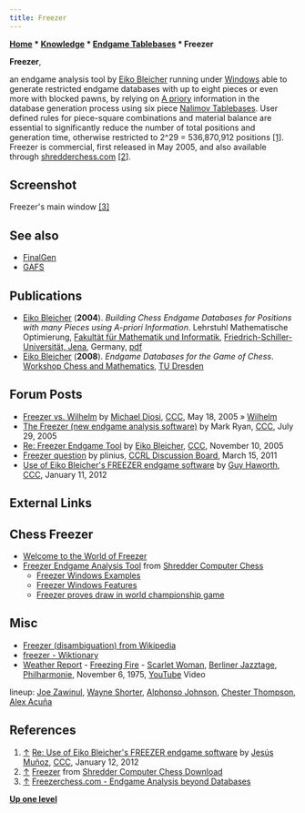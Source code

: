 ```yaml
---
title: Freezer
---
```

**[Home](Home "Home") * [Knowledge](Knowledge "Knowledge") * [Endgame Tablebases](Endgame_Tablebases "Endgame Tablebases") * Freezer**

**Freezer**,

an endgame analysis tool by [Eiko Bleicher](Eiko_Bleicher "Eiko Bleicher") running under [Windows](Windows "Windows") able to generate restricted endgame databases with up to eight pieces or even more with blocked pawns, by relying on [A priory](https://en.wikipedia.org/wiki/A_priori_and_a_posteriori) information in the database generation process using six piece [Nalimov Tablebases](Nalimov_Tablebases "Nalimov Tablebases"). User defined rules for piece-square combinations and material balance are essential to significantly reduce the number of total positions and generation time, otherwise restricted to 2^29 = 536,870,912 positions <a id="cite-note-1" href="#cite-ref-1">[1]</a>. Freezer is commercial, first released in May 2005, and also available through [shredderchess.com](Shredder "Shredder") <a id="cite-note-2" href="#cite-ref-2">[2]</a>.

## Screenshot

[](http://www.freezerchess.com/index.php?topic=screenshots)
Freezer's main window <a id="cite-note-3" href="#cite-ref-3">[3]</a>

## See also

- [FinalGen](FinalGen "FinalGen")
- [GAFS](GAFS "GAFS")

## Publications

- [Eiko Bleicher](Eiko_Bleicher "Eiko Bleicher") (**2004**). *Building Chess Endgame Databases for Positions with many Pieces using A-priori Information*. Lehrstuhl Mathematische Optimierung, [Fakultät für Mathematik und Informatik](http://www.minet.uni-jena.de/), [Friedrich-Schiller-Universität, Jena](https://en.wikipedia.org/wiki/University_of_Jena), Germany, [pdf](http://www.minet.uni-jena.de/preprints/bleicher_04/FREEZER_.PDF)
- [Eiko Bleicher](Eiko_Bleicher "Eiko Bleicher") (**2008**). *Endgame Databases for the Game of Chess*. [Workshop Chess and Mathematics](Workshop_Chess_and_Mathematics "Workshop Chess and Mathematics"), [TU Dresden](https://en.wikipedia.org/wiki/Dresden_University_of_Technology)

## Forum Posts

- [Freezer vs. Wilhelm](https://www.stmintz.com/ccc/index.php?id=426683) by [Michael Diosi](index.php?title=Michael_Diosi&action=edit&redlink=1 "Michael Diosi (page does not exist)"), [CCC](CCC "CCC"), May 18, 2005 » [Wilhelm](Wilhelm "Wilhelm")
- [The Freezer (new endgame analysis software)](https://www.stmintz.com/ccc/index.php?id=439162) by Mark Ryan, [CCC](CCC "CCC"), July 29, 2005
- [Re: Freezer Endgame Tool](https://www.stmintz.com/ccc/index.php?id=460830) by [Eiko Bleicher](Eiko_Bleicher "Eiko Bleicher"), [CCC](CCC "CCC"), November 10, 2005
- [Freezer question](http://kirill-kryukov.com/chess/discussion-board/viewtopic.php?f=6&t=5755&p=61148) by plinius, [CCRL Discussion Board](Computer_Chess_Forums "Computer Chess Forums"), March 15, 2011
- [Use of Eiko Bleicher's FREEZER endgame software](http://www.talkchess.com/forum/viewtopic.php?t=41936) by [Guy Haworth](Guy_Haworth "Guy Haworth"), [CCC](CCC "CCC"), January 11, 2012

## External Links

## Chess Freezer

- [Welcome to the World of Freezer](http://www.freezerchess.com/)
- [Freezer Endgame Analysis Tool](https://www.shredderchess.com/chess-news/shredder-news/freezer-video-tutorial.html) from [Shredder Computer Chess](Shredder "Shredder")
  - [Freezer Windows Examples](https://www.shredderchess.com/chess-info/examples/freezer-windows-examples.html)
  - [Freezer Windows Features](https://www.shredderchess.com/chess-info/features/freezer-windows-features.html)
  - [Freezer proves draw in world championship game](https://www.shredderchess.com/chess-news/shredder-news/freezer-adams-morozevich.html)

## Misc

- [Freezer (disambiguation) from Wikipedia](<https://en.wikipedia.org/wiki/Freezer_(disambiguation)>)
- [freezer - Wiktionary](https://en.wiktionary.org/wiki/freezer)
- [Weather Report](Category:Weather_Report "Category:Weather Report") - [Freezing Fire](https://en.wikipedia.org/wiki/Tale_Spinnin%27) - [Scarlet Woman](https://en.wikipedia.org/wiki/Mysterious_Traveller), [Berliner Jazztage](https://en.wikipedia.org/wiki/JazzFest_Berlin), [Philharmonie](https://en.wikipedia.org/wiki/Berliner_Philharmonie), November 6, 1975, [YouTube](https://en.wikipedia.org/wiki/YouTube) Video

lineup: [Joe Zawinul](Category:Joe_Zawinul "Category:Joe Zawinul"), [Wayne Shorter](Category:Wayne_Shorter "Category:Wayne Shorter"), [Alphonso Johnson](Category:Alphonso_Johnson "Category:Alphonso Johnson"), [Chester Thompson](Category:Chester_Thompson "Category:Chester Thompson"), [Alex Acuña](https://en.wikipedia.org/wiki/Alex_Acu%C3%B1a)

## References

1. <a id="cite-ref-1" href="#cite-note-1">↑</a> [Re: Use of Eiko Bleicher's FREEZER endgame software](http://www.talkchess.com/forum/viewtopic.php?t=41936&start=1) by [Jesús Muñoz](index.php?title=Jes%C3%BAs_Mu%C3%B1oz&action=edit&redlink=1 "Jesús Muñoz (page does not exist)"), [CCC](CCC "CCC"), January 12, 2012
1. <a id="cite-ref-2" href="#cite-note-2">↑</a> [Freezer](http://www.shredderchess.com/chess-program/freezer.html) from [Shredder Computer Chess Download](Shredder "Shredder")
1. <a id="cite-ref-3" href="#cite-note-3">↑</a> [Freezerchess.com - Endgame Analysis beyond Databases](http://www.freezerchess.com/index.php?topic=screenshots)

**[Up one level](Endgame_Tablebases "Endgame Tablebases")**

